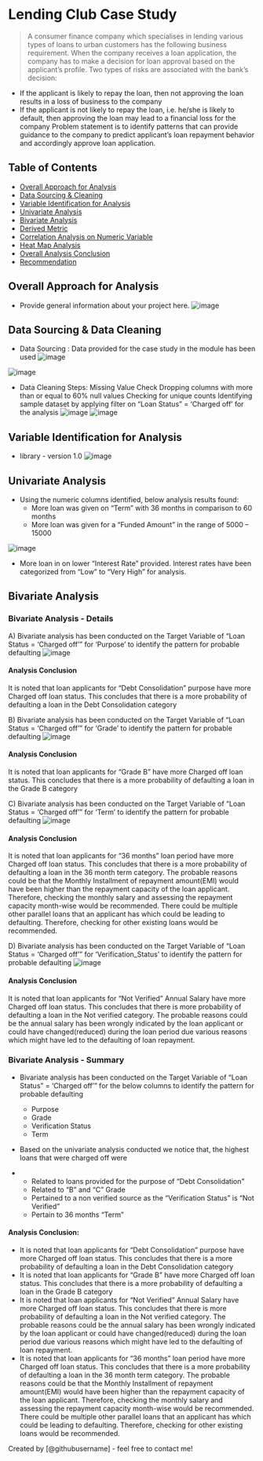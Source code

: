 # Lending Club Case Study
> A consumer finance company which specialises in lending various types of loans to urban customers has the following business requirement. When the company receives a loan application, the company has to make a decision for loan approval based on the applicant’s profile. Two types of risks are associated with the bank’s decision:
- If the applicant is likely to repay the loan, then not approving the loan results in a loss of business to the company
- If the applicant is not likely to repay the loan, i.e. he/she is likely to default, then approving the loan may lead to a financial loss for the company
Problem statement is to identify patterns that can provide guidance to the company to predict applicant’s loan repayment behavior and accordingly approve loan application.



## Table of Contents
* [Overall Approach for Analysis](#acknowledgements)
* [Data Sourcing & Cleaning](#technologies-used)
* [Variable Identification for Analysis](#conclusions)
* [Univariate Analysis](#acknowledgements)
* [Bivariate Analysis](#acknowledgements)
* [Derived Metric](#acknowledgements)
* [Correlation Analysis on Numeric Variable](#acknowledgements)
* [Heat Map Analysis](#acknowledgements)
* [Overall Analysis Conclusion](#acknowledgements)
* [Recommendation](#acknowledgements)

<!-- You can include any other section that is pertinent to your problem -->

## Overall Approach for Analysis
- Provide general information about your project here.
![image](https://github.com/saritab07/LendingClubCaseStudy/assets/97290022/e0398495-ee70-43b1-a5a7-29cfbebd7695)

<!-- You don't have to answer all the questions - just the ones relevant to your project. -->

## Data Sourcing & Data Cleaning
- Data Sourcing : Data provided for the case study in the module has been used
![image](https://github.com/saritab07/LendingClubCaseStudy/assets/97290022/08c46ee6-021d-44a4-b690-2c5b8ffd63ca)

![image](https://github.com/saritab07/LendingClubCaseStudy/assets/97290022/3bd62b0f-599d-47d2-95ed-a1d8ef0227af)
- Data Cleaning Steps:
Missing Value Check
Dropping columns with more than or equal to 60% null values
Checking for unique counts
Identifying sample dataset by applying filter on “Loan Status” = ‘Charged off’ for the analysis
![image](https://github.com/saritab07/LendingClubCaseStudy/assets/97290022/712749a8-302b-4b6e-815f-0d25244efcef)
![image](https://github.com/saritab07/LendingClubCaseStudy/assets/97290022/d7ea6418-a716-44a0-9937-62fdfe48219c)

<!-- You don't have to answer all the questions - just the ones relevant to your project. -->


## Variable Identification for Analysis  
- library - version 1.0
  ![image](https://github.com/saritab07/LendingClubCaseStudy/assets/97290022/27c7151e-8e5f-40d7-a49d-0a6947c4bc8b)


<!-- As the libraries versions keep on changing, it is recommended to mention the version of library used in this project -->

## Univariate Analysis
- Using the numeric columns identified, below analysis results found:
  - More loan was given on “Term” with 36 months in comparison to 60 months
  - More loan was given for a “Funded Amount” in the range of 5000 – 15000
  

![image](https://github.com/saritab07/LendingClubCaseStudy/assets/97290022/572e77a9-b251-4eec-aad8-615c568e49ed)


  - More loan in on lower “Interest Rate” provided. Interest rates have been categorized from “Low” to “Very High” for analysis. 



## Bivariate Analysis
### Bivariate Analysis - Details
A) Bivariate analysis has been conducted on the Target Variable of “Loan Status = ‘Charged off’” for ‘Purpose’ to identify the pattern for probable defaulting
  ![image](https://github.com/saritab07/LendingClubCaseStudy/assets/97290022/0180bde7-cb1a-434b-8f81-44eadc5b7bf9)

#### Analysis Conclusion
It is noted that loan applicants for “Debt Consolidation” purpose have more Charged off loan status. This concludes that there is a more probability of defaulting a loan in the Debt Consolidation category

B) Bivariate analysis has been conducted on the Target Variable of “Loan Status = ‘Charged off’” for ‘Grade’ to identify the pattern for probable defaulting
![image](https://github.com/saritab07/LendingClubCaseStudy/assets/97290022/7350d54d-3710-45a7-8d58-54dd0468f893)

#### Analysis Conclusion
It is noted that loan applicants for “Grade B” have more Charged off loan status. This concludes that there is a more probability of defaulting a loan in the Grade B category 

C) Bivariate analysis has been conducted on the Target Variable of “Loan Status = ‘Charged off’” for ‘Term’ to identify the pattern for probable defaulting
![image](https://github.com/saritab07/LendingClubCaseStudy/assets/97290022/f575791b-c6b3-42b5-ad6c-ba7ab3086963)

#### Analysis Conclusion
It is noted that loan applicants for “36 months” loan period have more Charged off loan status. This concludes that there is a more probability of defaulting a loan in the 36 month term category. The probable reasons could be that the Monthly Installment of repayment amount(EMI) would have been higher than the repayment capacity of the loan applicant. Therefore, checking the monthly salary and assessing the repayment capacity month-wise would be recommended. There could be multiple other parallel loans that an applicant has which could be leading to defaulting. Therefore, checking for other existing loans would be recommended.

D) Bivariate analysis has been conducted on the Target Variable of “Loan Status = ‘Charged off’” for ‘Verification_Status’ to identify the pattern for probable defaulting
![image](https://github.com/saritab07/LendingClubCaseStudy/assets/97290022/8e83fc64-d88e-436d-8739-9fee60506207)


#### Analysis Conclusion
It is noted that loan applicants for “Not Verified” Annual Salary have more Charged off loan status. This concludes that there is more probability of defaulting a loan in the Not verified category. The probable reasons could be the annual salary has been wrongly indicated by the loan applicant or could have changed(reduced) during the loan period due various reasons which might have led to the defaulting of loan repayment. 

### Bivariate Analysis - Summary

- Bivariate analysis has been conducted on the Target Variable of “Loan Status” = ‘Charged off’” for the below columns to identify the pattern for probable defaulting
  - Purpose
  - Grade
  - Verification Status
  - Term


- Based on the univariate analysis conducted we notice that, the highest loans that were charged off were
-   - Related to loans provided for the purpose of “Debt Consolidation"
    - Related to “B” and “C” Grade
    - Pertained to a non verified source as the “Verification Status” is “Not Verified”
    - Pertain to 36 months “Term”

#### Analysis Conclusion:
- It is noted that loan applicants for “Debt Consolidation” purpose have more Charged off loan status. This concludes that there is a more probability of defaulting a loan in the Debt Consolidation category
- It is noted that loan applicants for “Grade B” have more Charged off loan status. This concludes that there is a more probability of defaulting a loan in the Grade B category
- It is noted that loan applicants for “Not Verified” Annual Salary have more Charged off loan status. This concludes that there is more probability of defaulting a loan in the Not verified category. The probable reasons could be the annual salary has been wrongly indicated by the loan applicant or could have changed(reduced) during the loan period due various reasons which might have led to the defaulting of loan repayment.
- It is noted that loan applicants for “36 months” loan period have more Charged off loan status. This concludes that there is a more probability of defaulting a loan in the 36 month term category. The probable reasons could be that the Monthly Installment of repayment amount(EMI) would have been higher than the repayment capacity of the loan applicant. Therefore, checking the monthly salary and assessing the repayment capacity month-wise would be recommended. There could be multiple other parallel loans that an applicant has which could be leading to defaulting. Therefore, checking for other existing loans would be recommended.



Created by [@githubusername] - feel free to contact me!


<!-- Optional -->
<!-- ## License -->
<!-- This project is open source and available under the [... License](). -->

<!-- You don't have to include all sections - just the one's relevant to your project -->
